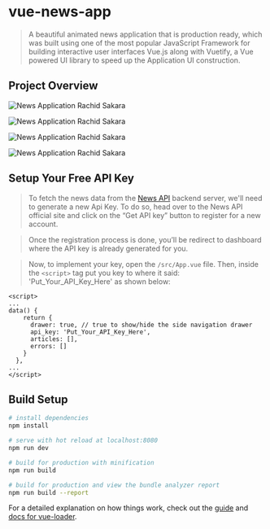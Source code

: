 # vue-news-app

> A  beautiful animated news application that is production ready, which was built using one of the most popular JavaScript Framework for building interactive user interfaces Vue.js along with Vuetify, a Vue powered UI library to speed up the Application UI construction.

## Project Overview

![News Application Rachid Sakara](https://i.ibb.co/dc56dbh/Feature-Article.png?raw=true)

![News Application Rachid Sakara](https://i.ibb.co/zNggXk3/Default.png?raw=true)

![News Application Rachid Sakara](https://i.ibb.co/rd2RTDd/News-Application.png?raw=true)

![News Application Rachid Sakara](https://i.ibb.co/yWSP5Rz/Beautiful-News-Application-with-Vue-Js-and-Vuetify.png?raw=true)


## Setup Your Free API Key

> To fetch the news data from the [News API](https://newsapi.org/) backend server, we'll need to generate a new Api Key. To do so, head over to the News API official site and click on the “Get API key” button to register for a new account. 

> Once the registration process is done, you’ll be redirect to dashboard where the API key is already generated for you. 

> Now, to implement your key, open the `/src/App.vue` file. Then, inside the `<script>` tag put you key to where it said: 'Put_Your_API_Key_Here' as shown below:

```
<script>
...
data() {
    return {
      drawer: true, // true to show/hide the side navigation drawer 
      api_key: 'Put_Your_API_Key_Here',
      articles: [],
      errors: [] 
    }
  },
...
</script>
```

## Build Setup

``` bash
# install dependencies
npm install

# serve with hot reload at localhost:8080
npm run dev

# build for production with minification
npm run build

# build for production and view the bundle analyzer report
npm run build --report
```

For a detailed explanation on how things work, check out the [guide](http://vuejs-templates.github.io/webpack/) and [docs for vue-loader](http://vuejs.github.io/vue-loader).
